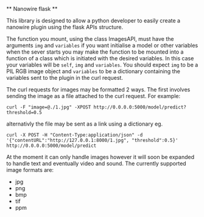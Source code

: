 ** Nanowire flask **

This library is designed to allow a python developer to easily create a nanowire plugin using the flask APIs structure.

The function you mount, using the class ImagesAPI, must have the arguments `img` and `variables` if you want initialise a model or other variables when the sever starts you may make the function to be mounted into a function of a class which is initiated with the desired variables. In this case your variables will be `self`, `img` and `variables`.
You should expect `img` to be a PIL RGB image object and `variables` to be a dictionary containing the variables sent to the plugin in the curl request.

The curl requests for images may be formatted 2 ways. The first involves sending the image as a file attached to the curl request. For example:

`curl -F "image=@./1.jpg" -XPOST http://0.0.0.0:5000/model/predict?threshold=0.5`

alternativly the file may be sent as a link using a dictionary eg.

`curl -X POST -H "Content-Type:application/json" -d '{"contentURL":"http://127.0.0.1:8000/1.jpg", "threshold":0.5}' http://0.0.0.0:5000/model/predict`


At the moment it can only handle images however it will soon be expanded to handle text and eventually video and sound. The currently supported image formats are:

* jpg
* png
* bmp
* tif
* ppm
